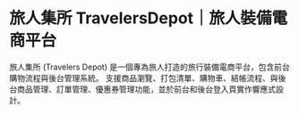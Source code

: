 # 旅人集所 TravelersDepot｜旅人裝備電商平台
旅人集所 (Travelers Depot) 是一個專為旅人打造的旅行裝備電商平台，包含前台購物流程與後台管理系統。 支援商品瀏覽、打包清單、購物車、結帳流程、與後台商品管理、訂單管理、優惠券管理功能，並於前台和後台登入頁實作響應式設計。
